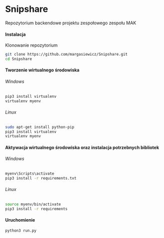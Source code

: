 # Snipshare
Repozytorium backendowe projektu zespołowego zespołu MAK
#### Instalacja
Klonowanie repozytorium
```bash
git clone https://github.com/margasiewicz/Snipshare.git
cd Snipshare
```
#### Tworzenie wirtualnego środowiska
###### Windows
```bash
pip3 install virtualenv
virtualenv myenv
```
###### Linux
```bash
sudo apt-get install python-pip
pip3 install virtualenv
virtualenv myenv
```
#### Aktywacja wirtualnego środowiska oraz instalacja potrzebnych bibliotek
###### Windows
```bash
myenv\Scripts\activate
pip3 install -r requirements.txt
```
###### Linux
```bash
source myenv/bin/activate
pip3 install -r requirements
```
#### Uruchomienie
```bash
python3 run.py
```

